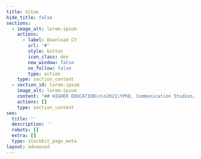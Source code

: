 ```yaml
---
title: Vitae
hide_title: false
sections:
  - image_alt: lorem-ipsum
    actions:
      - label: Download CV
        url: '#'
        style: button
        icon_class: dev
        new_window: false
        no_follow: false
        type: action
    type: section_content
  - section_id: lorem-ipsum
    image_alt: lorem-ipsum
    content: "## HIGHER EDUCATION\n\n2021\tPhD, Communication Studies, University of Iowa\_\n\n\t        Dissertation: “Understanding the Early Television Cartoon”\n\n\t        Directors: Timothy Havens and Thomas Lamarre (University of Chicago)\n\n\t        Committee members: Kembrew McLeod, Christopher Goetz, Laura Rigal\n\n\t        Status: Dissertation completed and accepted; graduation in May.\n\n2011\tMA, Media, Culture, and Communication, New York University\n\n\tThesis: “The Mediated Meme: Form and Change in Viral Media Culture”\n\n2008\tGraduate coursework, Media Studies, Universiteit van Amsterdam\n\n2006\tUndergraduate coursework, media and cultural studies, University of Minnesota\n\n2002\tBA, Philosophy, Reed College\n\n\tThesis: “Analyzing the Conscious-Physical Link: On Chalmers’ Theory”\n"
    actions: []
    type: section_content
seo:
  title: ''
  description: ''
  robots: []
  extra: []
  type: stackbit_page_meta
layout: advanced
---
```

